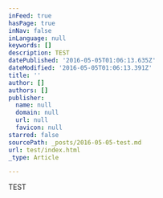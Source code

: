```yaml
---
inFeed: true
hasPage: true
inNav: false
inLanguage: null
keywords: []
description: TEST
datePublished: '2016-05-05T01:06:13.635Z'
dateModified: '2016-05-05T01:06:13.391Z'
title: ''
author: []
authors: []
publisher:
  name: null
  domain: null
  url: null
  favicon: null
starred: false
sourcePath: _posts/2016-05-05-test.md
url: test/index.html
_type: Article

---
```

TEST